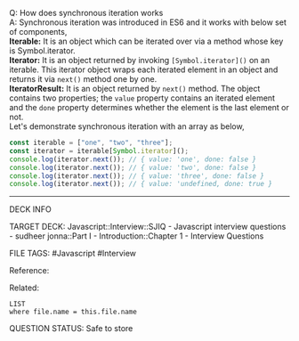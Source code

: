 Q: How does synchronous iteration works  
A: Synchronous iteration was introduced in ES6 and it works with below set of components,  
**Iterable:** It is an object which can be iterated over via a method whose key is Symbol.iterator.  
**Iterator:** It is an object returned by invoking `[Symbol.iterator]()` on an iterable. This iterator object wraps each iterated element in an object and returns it via `next()` method one by one.  
**IteratorResult:** It is an object returned by `next()` method. The object contains two properties; the `value` property contains an iterated element and the `done` property determines whether the element is the last element or not.  
Let's demonstrate synchronous iteration with an array as below,
```javascript
const iterable = ["one", "two", "three"];
const iterator = iterable[Symbol.iterator]();
console.log(iterator.next()); // { value: 'one', done: false }
console.log(iterator.next()); // { value: 'two', done: false }
console.log(iterator.next()); // { value: 'three', done: false }
console.log(iterator.next()); // { value: 'undefined, done: true }
```
<!--ID: 1693596701786-->

---

DECK INFO

TARGET DECK: Javascript::Interview::SJIQ - Javascript interview questions - sudheer jonna::Part I - Introduction::Chapter 1 - Interview Questions

FILE TAGS: #Javascript #Interview

Reference:

Related:

```dataview
LIST
where file.name = this.file.name
```

QUESTION STATUS: Safe to store